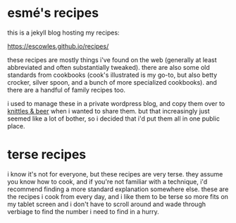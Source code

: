 # esmé's recipes
this is a jekyll blog hosting my recipes:

<https://escowles.github.io/recipes/>

these recipes are mostly things i've found on the web (generally at least abbreviated
and often substantially tweaked). there are also some old standards from cookbooks
(cook's illustrated is my go-to, but also betty crocker, silver spoon, and a bunch of
more specialized cookbooks). and there are a handful of family recipes too.

i used to manage these in a private wordpress blog, and copy them over to
<a href="https://knittles.ticklefish.org/">knittles & beer</a> when i wanted to share
them. but that increasingly just seemed like a lot of bother, so i decided that i'd
put them all in one public place.

# terse recipes
i know it's not for everyone, but these recipes are very terse. they assume you know
how to cook, and if you're not familiar with a technique, i'd recommend finding a
more standard explanation somewhere else. these are the recipes i cook from every day,
and i like them to be terse so more fits on my tablet screen and i don't have to
scroll around and wade through verbiage to find the number i need to find in a hurry.
